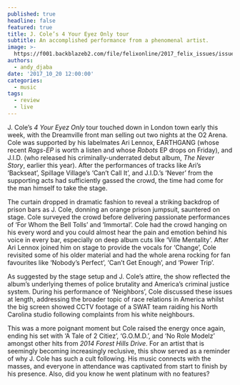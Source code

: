 ```yaml
---
published: true
headline: false
featured: true
title: J. Cole’s 4 Your Eyez Only tour
subtitle: An accomplished performance from a phenomenal artist.
image: >-
  https://f001.backblazeb2.com/file/felixonline/2017_felix_issues/issue_1672/1672_music_jcole.jpg
authors:
  - andy_djaba
date: '2017_10_20 12:00:00'
categories:
  - music
tags:
  - review
  - live
---
```

J. Cole’s _4 Your Eyez Only_ tour touched down in London town early this week, with the Dreamville front man selling out two nights at the O2 Arena. Cole was supported by his labelmates Ari Lennox, EARTHGANG (whose recent _Rags-EP_ is worth a listen and whose _Robots_ EP drops on Friday), and J.I.D. (who released his criminally-underrated debut album, _The Never Story_, earlier this year). After the performances of tracks like Ari’s ‘Backseat’, Spillage Village’s ‘Can’t Call It’, and J.I.D.’s ‘Never’ from the supporting acts had sufficiently gassed the crowd, the time had come for the man himself to take the stage. 

The curtain dropped in dramatic fashion to reveal a striking backdrop of prison bars as J. Cole, donning an orange prison jumpsuit, sauntered on stage. Cole surveyed the crowd before delivering passionate performances of ‘For Whom the Bell Tolls’ and ‘Immortal’. Cole had the crowd hanging on his every word and you could almost hear the pain and emotion behind his voice in every bar, especially on deep album cuts like ‘Ville Mentality’. After Ari Lennox joined him on stage to provide the vocals for ‘Change’, Cole revisited some of his older material and had the whole arena rocking for fan favourites like ‘Nobody’s Perfect’, ‘Can’t Get Enough’, and ‘Power Trip’. 

As suggested by the stage setup and J. Cole’s attire, the show reflected the album’s underlying themes of police brutality and America’s criminal justice system. During his performance of ‘Neighbors’, Cole discussed these issues at length, addressing the broader topic of race relations in America whilst the big screen showed CCTV footage of a SWAT team raiding his North Carolina studio following complaints from his white neighbours. 

This was a more poignant moment but Cole raised the energy once again, ending his set with ‘A Tale of 2 Citiez’, ‘G.O.M.D.’, and ‘No Role Modelz’ amongst other hits from _2014 Forest Hills Drive_. For an artist that is seemingly becoming increasingly reclusive, this show served as a reminder of why J. Cole has such a cult following. His music connects with the masses, and everyone in attendance was captivated from start to finish by his presence. Also, did you know he went platinum with no features?
